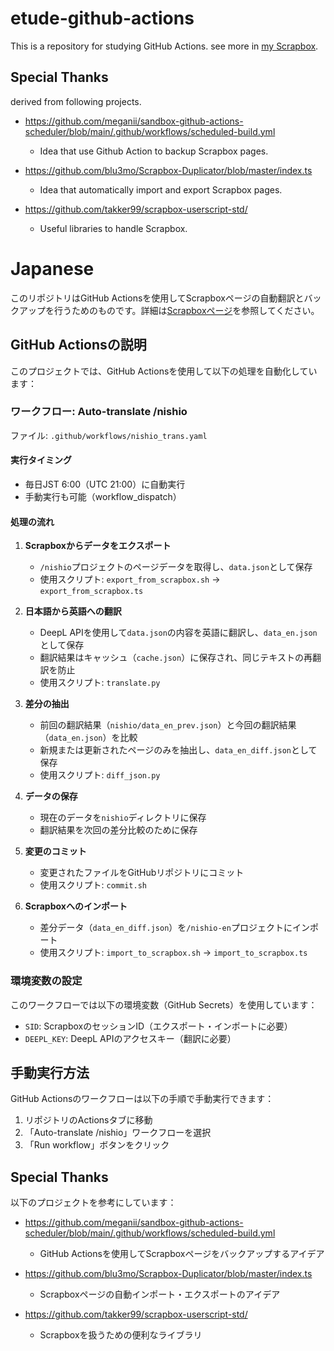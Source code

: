 # etude-github-actions

This is a repository for studying GitHub Actions. see more in [my Scrapbox](https://scrapbox.io/nishio/etude-github-actions).

## Special Thanks

derived from following projects.

- https://github.com/meganii/sandbox-github-actions-scheduler/blob/main/.github/workflows/scheduled-build.yml

    - Idea that use Github Action to backup Scrapbox pages.

- https://github.com/blu3mo/Scrapbox-Duplicator/blob/master/index.ts

    - Idea that automatically import and export Scrapbox pages.

- https://github.com/takker99/scrapbox-userscript-std/

    - Useful libraries to handle Scrapbox.

# Japanese

このリポジトリはGitHub Actionsを使用してScrapboxページの自動翻訳とバックアップを行うためのものです。詳細は[Scrapboxページ](https://scrapbox.io/nishio/etude-github-actions)を参照してください。

## GitHub Actionsの説明

このプロジェクトでは、GitHub Actionsを使用して以下の処理を自動化しています：

### ワークフロー: Auto-translate /nishio

ファイル: `.github/workflows/nishio_trans.yaml`

#### 実行タイミング
- 毎日JST 6:00（UTC 21:00）に自動実行
- 手動実行も可能（workflow_dispatch）

#### 処理の流れ
1. **Scrapboxからデータをエクスポート**
   - `/nishio`プロジェクトのページデータを取得し、`data.json`として保存
   - 使用スクリプト: `export_from_scrapbox.sh` → `export_from_scrapbox.ts`

2. **日本語から英語への翻訳**
   - DeepL APIを使用して`data.json`の内容を英語に翻訳し、`data_en.json`として保存
   - 翻訳結果はキャッシュ（`cache.json`）に保存され、同じテキストの再翻訳を防止
   - 使用スクリプト: `translate.py`

3. **差分の抽出**
   - 前回の翻訳結果（`nishio/data_en_prev.json`）と今回の翻訳結果（`data_en.json`）を比較
   - 新規または更新されたページのみを抽出し、`data_en_diff.json`として保存
   - 使用スクリプト: `diff_json.py`

4. **データの保存**
   - 現在のデータを`nishio`ディレクトリに保存
   - 翻訳結果を次回の差分比較のために保存

5. **変更のコミット**
   - 変更されたファイルをGitHubリポジトリにコミット
   - 使用スクリプト: `commit.sh`

6. **Scrapboxへのインポート**
   - 差分データ（`data_en_diff.json`）を`/nishio-en`プロジェクトにインポート
   - 使用スクリプト: `import_to_scrapbox.sh` → `import_to_scrapbox.ts`

### 環境変数の設定

このワークフローでは以下の環境変数（GitHub Secrets）を使用しています：
- `SID`: ScrapboxのセッションID（エクスポート・インポートに必要）
- `DEEPL_KEY`: DeepL APIのアクセスキー（翻訳に必要）

## 手動実行方法

GitHub Actionsのワークフローは以下の手順で手動実行できます：
1. リポジトリのActionsタブに移動
2. 「Auto-translate /nishio」ワークフローを選択
3. 「Run workflow」ボタンをクリック

## Special Thanks

以下のプロジェクトを参考にしています：

- https://github.com/meganii/sandbox-github-actions-scheduler/blob/main/.github/workflows/scheduled-build.yml
    - GitHub Actionsを使用してScrapboxページをバックアップするアイデア

- https://github.com/blu3mo/Scrapbox-Duplicator/blob/master/index.ts
    - Scrapboxページの自動インポート・エクスポートのアイデア

- https://github.com/takker99/scrapbox-userscript-std/
    - Scrapboxを扱うための便利なライブラリ